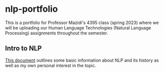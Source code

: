 # nlp-portfolio
This is a portfolio for Professor Mazidi's 4395 class (spring 2023) where we will be uploading our Human Language Technologies (Natural Language Processing) assignments throughout the semester.

## Intro to NLP
[This document](kam180013portfolio0.pdf) outlines some basic information about NLP and its history as well as my own personal interest in the topic.
